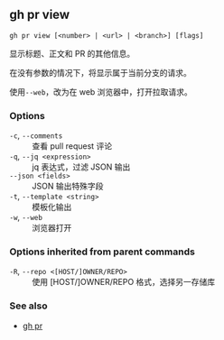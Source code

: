 ## gh pr view

```
gh pr view [<number> | <url> | <branch>] [flags]
```

显示标题、正文和 PR 的其他信息。

在没有参数的情况下，将显示属于当前分支的请求。

使用`--web`，改为在 web 浏览器中，打开拉取请求。

### Options

<dl class="flags">
	<dt><code>-c</code>, <code>--comments</code></dt>
	<dd>查看 pull request 评论</dd>

<dt><code>-q</code>, <code>--jq &lt;expression&gt;</code></dt>
<dd>jq 表达式，过滤 JSON 输出</dd>

<dt><code>--json &lt;fields&gt;</code></dt>
<dd>JSON 输出特殊字段</dd>

<dt><code>-t</code>, <code>--template &lt;string&gt;</code></dt>
<dd>模板化输出</dd>

<dt><code>-w</code>, <code>--web</code></dt>
<dd>浏览器打开</dd>

</dl>

### Options inherited from parent commands

<dl class="flags">
	<dt><code>-R</code>, <code>--repo &lt;[HOST/]OWNER/REPO&gt;</code></dt>
	<dd>使用 [HOST/]OWNER/REPO 格式，选择另一存储库</dd>
</dl>

### See also

- [gh pr](./gh_pr.zh.md)
